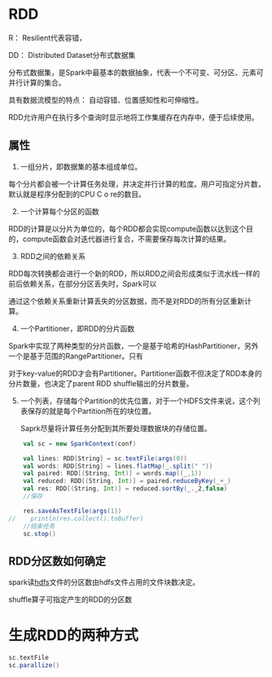 # RDD

R： Resilient代表容错，

DD： Distributed Dataset分布式数据集



分布式数据集，是Spark中最基本的数据抽象，代表一个不可变、可分区、元素可并行计算的集合。

具有数据流模型的特点： 自动容错、位置感知性和可伸缩性。

RDD允许用户在执行多个查询时显示地将工作集缓存在内存中，便于后续使用。

## 属性

1. 一组分片，即数据集的基本组成单位。

每个分片都会被一个计算任务处理，并决定并行计算的粒度。用户可指定分片数，默认就是程序分配到的CPU C o re的数目。

2. 一个计算每个分区的函数

RDD的计算是以分片为单位的，每个RDD都会实现compute函数以达到这个目的，compute函数会对迭代器进行复合，不需要保存每次计算的结果。

3. RDD之间的依赖关系

RDD每次转换都会进行一个新的RDD，所以RDD之间会形成类似于流水线一样的前后依赖关系，在部分分区丢失时，Spark可以

通过这个依赖关系重新计算丢失的分区数据，而不是对RDD的所有分区重新计算。

4. 一个Partitioner，即RDD的分片函数

Spark中实现了两种类型的分片函数，一个是基于哈希的HashPartitioner，另外一个是基于范围的RangePartitioner。只有

对于key-value的RDD才会有Partitioner。Partitioner函数不但决定了RDD本身的分片数量，也决定了parent RDD shuffle输出的分片数量。

5. 一个列表，存储每个Partition的优先位置，对于一个HDFS文件来说，这个列表保存的就是每个Partition所在的块位置。

   Saprk尽量将计算任务分配到其所要处理数据块的存储位置。

```scala
    val sc = new SparkContext(conf)

    val lines: RDD[String] = sc.textFile(args(0))
    val words: RDD[String] = lines.flatMap(_.split(" "))
    val paired: RDD[(String, Int)] = words.map((_,1))
    val reduced: RDD[(String, Int)] = paired.reduceByKey(_+_)
    val res: RDD[(String, Int)] = reduced.sortBy(_._2,false)
    //保存

    res.saveAsTextFile(args(1))
//    println(res.collect().toBuffer)
    //结束任务
    sc.stop()
```

## RDD分区数如何确定

spark读[hdfs](https://so.csdn.net/so/search?q=hdfs&spm=1001.2101.3001.7020)文件的分区数由hdfs文件占用的文件块数决定。

shuffle算子可指定产生的RDD的分区数

# 生成RDD的两种方式

```scala
sc.textFile
sc.parallize()
```

